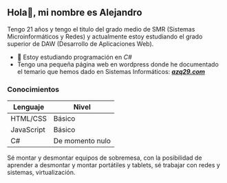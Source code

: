 ## Hola👋, mi nombre es Alejandro

Tengo 21 años y tengo el titulo del grado medio de SMR (Sistemas Microinformáticos y Redes) y actualmente estoy estudiando el grado superior de DAW (Desarrollo de Aplicaciones Web).

- 🌱 Estoy estudiando programación en *C#* 
- Tengo una pequeña página web en wordpress donde he documentado el temario que hemos dado en Sistemas Informáticos: [**_azq29.com_**](https://azq29.wordpress.com/)

### Conocimientos

| Lenguaje | Nivel |
| -------- | ----- |
| HTML/CSS | Básico |
| JavaScript | Básico |
| C# | De momento nulo |

Sé montar y desmontar equipos de sobremesa, con la posibilidad de aprender a desmontar y montar portátiles y tablets, sé trabajar con redes y sistemas, virtualización.




<!--
**Alzuqui/alzuqui** is a ✨ _special_ ✨ repository because its `README.md` (this file) appears on your GitHub profile.

Here are some ideas to get you started:

- 🔭 I’m currently working on ...
- 🌱 I’m currently learning ...
- 👯 I’m looking to collaborate on ...
- 🤔 I’m looking for help with ...
- 💬 Ask me about ...
- 📫 How to reach me: ...
- 😄 Pronouns: ...
- ⚡ Fun fact: ...
-->
